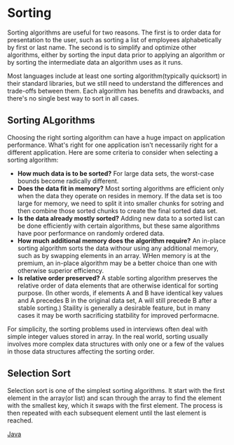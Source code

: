 # Sorting

Sorting algorithms are useful for two reasons.
The first is to order data for presentation to the user, such as sorting a list of employees alphabetically by first or last name.
The second is to simplify and optimize other algorithms, either by sorting the input data prior to applying an algorithm or by sorting the intermediate data an algorithm uses as it runs.

Most languages include at least one sorting algorithm(typically quicksort) in their standard libraries, but we still need to understand the differences and trade-offs between them.
Each algorithm has benefits and drawbacks, and there's no single best way to sort in all cases.

## Sorting ALgorithms

Choosing the right sorting algorithm can have a huge impact on application performance.
What's right for one application isn't necessarily right for a different application. 
Here are some criteria to consider when selecting a sorting algorithm:

* __How much data is to be sorted?__ For large data sets, the worst-case bounds become radically different.
* __Does the data fit in memory?__ Most sorting algorithms are efficient only when the data they operate on resides in memory. If the data set is too large for memory, we need to split it into smaller chunks for sotring and then combine those sorted chunks to create the final sorted data set.
* __Is the data already mostly sorted?__ Adding new data to a sorted list can be done efficiently with certain algorithms, but these same algorithms have poor performance on randomly ordered data.
* __How much additional memory does the algorithm require?__ An in-place sorting algorithm sorts the data withour using any additional memory, such as by swapping elements in an array. WHen memory is at the premium, an in-place algorithm may be a better choice than one with otherwise superior efficiency.
* __Is relative order preserved?__ A stable sorting algorithm preserves the relative order of data elements that are otherwise identical for sorting purpose. (In other words, if elements A and B have identical key values and A precedes B in the original data set, A will still precede B after a stable sorting.) Staility is generally a desirable feature, but in many cases it may be worth sacrificing statbility for improved performacne.


For simplicity, the sorting problems used in interviews often deal with simple integer values stored in array. In the real world, sorting usually involves more complex data structures with only one or a few of the values in those data structures affecting the sorting order.

## Selection Sort

Selection sort is one of the simplest sorting algorithms. 
It start with the first element in the array(or list) and scan through the array to find the element with the smallest key, which it swaps with the first element. The process is then repeated with each subsequent element until the last element is reached.

[Java](SelectionSort.java)
